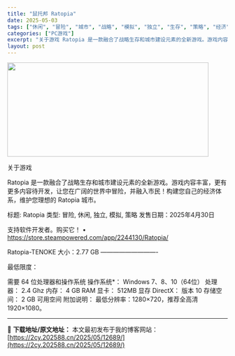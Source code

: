 ```yaml
---
title: "鼠托邦 Ratopia"
date: 2025-05-03
tags: ["休闲", "冒险", "城市", "战略", "模拟", "独立", "生存", "策略", "经济", "软件"]
categories: ["PC游戏"]
excerpt: "关于游戏 Ratopia 是一款融合了战略生存和城市建设元素的全新游戏。游戏内容丰富，更有更多内容待开发，让您在广阔的世界中冒险，并融入市民！构建您自己的经济体系，维护您理想的 Ratopia 城市。 标题: Ratopia 类型: 冒险, 休闲, 独立, 模拟, 策略 发售日期：2025年4月30&hellip;"
layout: post
---
```


<img class="aligncenter size-full wp-image-12680" src="https://2cy.202588.cn/wp-content/uploads/2025/05/2025050303264825.webp" alt="" width="460" height="215" />

关于游戏

Ratopia 是一款融合了战略生存和城市建设元素的全新游戏。游戏内容丰富，更有更多内容待开发，让您在广阔的世界中冒险，并融入市民！构建您自己的经济体系，维护您理想的 Ratopia 城市。

标题: Ratopia
类型: 冒险, 休闲, 独立, 模拟, 策略
发售日期：2025年4月30日

支持软件开发者。购买它！
• https://store.steampowered.com/app/2244130/Ratopia/

Ratopia-TENOKE
大小：2.77 GB
—————————-

最低限度：

需要 64 位处理器和操作系统
操作系统*： Windows 7、8、10（64位）
处理器： 2.4 Ghz
内存： 4 GB RAM
显卡： 512MB 显存
DirectX： 版本 10
存储空间： 2 GB 可用空间
附加说明： 最低分辨率：1280×720，推荐全高清 1920×1080。

---
📖 **下载地址/原文地址：** 本文最初发布于我的博客网站：[https://2cy.202588.cn/2025/05/12689/](https://2cy.202588.cn/2025/05/12689/)
